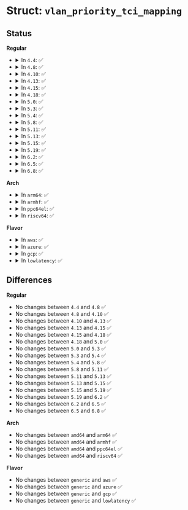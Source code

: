 # Struct: <code>vlan_priority_tci_mapping</code>

## Status
<b>Regular</b>
<ul>
<li>
<details>
<summary>In <code>4.4</code>: ✅</summary>

```c
struct vlan_priority_tci_mapping {
    u32 priority;
    u16 vlan_qos;
    struct vlan_priority_tci_mapping *next;
};
```
</details>
</li>
<li>
<details>
<summary>In <code>4.8</code>: ✅</summary>

```c
struct vlan_priority_tci_mapping {
    u32 priority;
    u16 vlan_qos;
    struct vlan_priority_tci_mapping *next;
};
```
</details>
</li>
<li>
<details>
<summary>In <code>4.10</code>: ✅</summary>

```c
struct vlan_priority_tci_mapping {
    u32 priority;
    u16 vlan_qos;
    struct vlan_priority_tci_mapping *next;
};
```
</details>
</li>
<li>
<details>
<summary>In <code>4.13</code>: ✅</summary>

```c
struct vlan_priority_tci_mapping {
    u32 priority;
    u16 vlan_qos;
    struct vlan_priority_tci_mapping *next;
};
```
</details>
</li>
<li>
<details>
<summary>In <code>4.15</code>: ✅</summary>

```c
struct vlan_priority_tci_mapping {
    u32 priority;
    u16 vlan_qos;
    struct vlan_priority_tci_mapping *next;
};
```
</details>
</li>
<li>
<details>
<summary>In <code>4.18</code>: ✅</summary>

```c
struct vlan_priority_tci_mapping {
    u32 priority;
    u16 vlan_qos;
    struct vlan_priority_tci_mapping *next;
};
```
</details>
</li>
<li>
<details>
<summary>In <code>5.0</code>: ✅</summary>

```c
struct vlan_priority_tci_mapping {
    u32 priority;
    u16 vlan_qos;
    struct vlan_priority_tci_mapping *next;
};
```
</details>
</li>
<li>
<details>
<summary>In <code>5.3</code>: ✅</summary>

```c
struct vlan_priority_tci_mapping {
    u32 priority;
    u16 vlan_qos;
    struct vlan_priority_tci_mapping *next;
};
```
</details>
</li>
<li>
<details>
<summary>In <code>5.4</code>: ✅</summary>

```c
struct vlan_priority_tci_mapping {
    u32 priority;
    u16 vlan_qos;
    struct vlan_priority_tci_mapping *next;
};
```
</details>
</li>
<li>
<details>
<summary>In <code>5.8</code>: ✅</summary>

```c
struct vlan_priority_tci_mapping {
    u32 priority;
    u16 vlan_qos;
    struct vlan_priority_tci_mapping *next;
};
```
</details>
</li>
<li>
<details>
<summary>In <code>5.11</code>: ✅</summary>

```c
struct vlan_priority_tci_mapping {
    u32 priority;
    u16 vlan_qos;
    struct vlan_priority_tci_mapping *next;
};
```
</details>
</li>
<li>
<details>
<summary>In <code>5.13</code>: ✅</summary>

```c
struct vlan_priority_tci_mapping {
    u32 priority;
    u16 vlan_qos;
    struct vlan_priority_tci_mapping *next;
};
```
</details>
</li>
<li>
<details>
<summary>In <code>5.15</code>: ✅</summary>

```c
struct vlan_priority_tci_mapping {
    u32 priority;
    u16 vlan_qos;
    struct vlan_priority_tci_mapping *next;
};
```
</details>
</li>
<li>
<details>
<summary>In <code>5.19</code>: ✅</summary>

```c
struct vlan_priority_tci_mapping {
    u32 priority;
    u16 vlan_qos;
    struct vlan_priority_tci_mapping *next;
};
```
</details>
</li>
<li>
<details>
<summary>In <code>6.2</code>: ✅</summary>

```c
struct vlan_priority_tci_mapping {
    u32 priority;
    u16 vlan_qos;
    struct vlan_priority_tci_mapping *next;
};
```
</details>
</li>
<li>
<details>
<summary>In <code>6.5</code>: ✅</summary>

```c
struct vlan_priority_tci_mapping {
    u32 priority;
    u16 vlan_qos;
    struct vlan_priority_tci_mapping *next;
};
```
</details>
</li>
<li>
<details>
<summary>In <code>6.8</code>: ✅</summary>

```c
struct vlan_priority_tci_mapping {
    u32 priority;
    u16 vlan_qos;
    struct vlan_priority_tci_mapping *next;
};
```
</details>
</li>
</ul>
<b>Arch</b>
<ul>
<li>
<details>
<summary>In <code>arm64</code>: ✅</summary>

```c
struct vlan_priority_tci_mapping {
    u32 priority;
    u16 vlan_qos;
    struct vlan_priority_tci_mapping *next;
};
```
</details>
</li>
<li>
<details>
<summary>In <code>armhf</code>: ✅</summary>

```c
struct vlan_priority_tci_mapping {
    u32 priority;
    u16 vlan_qos;
    struct vlan_priority_tci_mapping *next;
};
```
</details>
</li>
<li>
<details>
<summary>In <code>ppc64el</code>: ✅</summary>

```c
struct vlan_priority_tci_mapping {
    u32 priority;
    u16 vlan_qos;
    struct vlan_priority_tci_mapping *next;
};
```
</details>
</li>
<li>
<details>
<summary>In <code>riscv64</code>: ✅</summary>

```c
struct vlan_priority_tci_mapping {
    u32 priority;
    u16 vlan_qos;
    struct vlan_priority_tci_mapping *next;
};
```
</details>
</li>
</ul>
<b>Flavor</b>
<ul>
<li>
<details>
<summary>In <code>aws</code>: ✅</summary>

```c
struct vlan_priority_tci_mapping {
    u32 priority;
    u16 vlan_qos;
    struct vlan_priority_tci_mapping *next;
};
```
</details>
</li>
<li>
<details>
<summary>In <code>azure</code>: ✅</summary>

```c
struct vlan_priority_tci_mapping {
    u32 priority;
    u16 vlan_qos;
    struct vlan_priority_tci_mapping *next;
};
```
</details>
</li>
<li>
<details>
<summary>In <code>gcp</code>: ✅</summary>

```c
struct vlan_priority_tci_mapping {
    u32 priority;
    u16 vlan_qos;
    struct vlan_priority_tci_mapping *next;
};
```
</details>
</li>
<li>
<details>
<summary>In <code>lowlatency</code>: ✅</summary>

```c
struct vlan_priority_tci_mapping {
    u32 priority;
    u16 vlan_qos;
    struct vlan_priority_tci_mapping *next;
};
```
</details>
</li>
</ul>

## Differences
<b>Regular</b>
<ul>
<li>
No changes between <code>4.4</code> and <code>4.8</code> ✅
</li>
<li>
No changes between <code>4.8</code> and <code>4.10</code> ✅
</li>
<li>
No changes between <code>4.10</code> and <code>4.13</code> ✅
</li>
<li>
No changes between <code>4.13</code> and <code>4.15</code> ✅
</li>
<li>
No changes between <code>4.15</code> and <code>4.18</code> ✅
</li>
<li>
No changes between <code>4.18</code> and <code>5.0</code> ✅
</li>
<li>
No changes between <code>5.0</code> and <code>5.3</code> ✅
</li>
<li>
No changes between <code>5.3</code> and <code>5.4</code> ✅
</li>
<li>
No changes between <code>5.4</code> and <code>5.8</code> ✅
</li>
<li>
No changes between <code>5.8</code> and <code>5.11</code> ✅
</li>
<li>
No changes between <code>5.11</code> and <code>5.13</code> ✅
</li>
<li>
No changes between <code>5.13</code> and <code>5.15</code> ✅
</li>
<li>
No changes between <code>5.15</code> and <code>5.19</code> ✅
</li>
<li>
No changes between <code>5.19</code> and <code>6.2</code> ✅
</li>
<li>
No changes between <code>6.2</code> and <code>6.5</code> ✅
</li>
<li>
No changes between <code>6.5</code> and <code>6.8</code> ✅
</li>
</ul>
<b>Arch</b>
<ul>
<li>
No changes between <code>amd64</code> and <code>arm64</code> ✅
</li>
<li>
No changes between <code>amd64</code> and <code>armhf</code> ✅
</li>
<li>
No changes between <code>amd64</code> and <code>ppc64el</code> ✅
</li>
<li>
No changes between <code>amd64</code> and <code>riscv64</code> ✅
</li>
</ul>
<b>Flavor</b>
<ul>
<li>
No changes between <code>generic</code> and <code>aws</code> ✅
</li>
<li>
No changes between <code>generic</code> and <code>azure</code> ✅
</li>
<li>
No changes between <code>generic</code> and <code>gcp</code> ✅
</li>
<li>
No changes between <code>generic</code> and <code>lowlatency</code> ✅
</li>
</ul>
